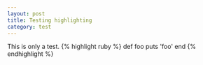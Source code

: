 ```yaml
---
layout: post
title: Testing highlighting
category: test
---
```

This is only a test.
{% highlight ruby %}
def foo
  puts 'foo'
end
{% endhighlight %}
